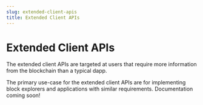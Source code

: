 ```yaml
---
slug: extended-client-apis
title: Extended Client APIs
---
```

# Extended Client APIs

The extended client APIs are targeted at users that require more information from the blockchain than a typical dapp.

The primary use-case for the extended client APIs are for implementing block explorers and applications with similar requirements. Documentation coming soon!

